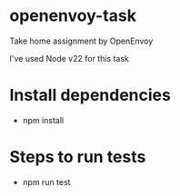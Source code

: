 # openenvoy-task
Take home assignment by OpenEnvoy

I've used Node v22 for this task

# Install dependencies
- npm install

# Steps to run tests
- npm run test

